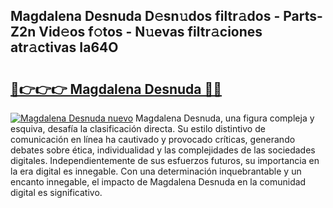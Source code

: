 ## Magdalena Desnuda D𝚎sn𝚞dos filtr𝚊dos - Parts-Z2n Vid𝚎os f𝚘tos - N𝚞evas filtr𝚊ciones atr𝚊ctivas Ia64O

# <h2><a href="http://mb74uh.tromn.icu/?c=Magdalena+Desnuda">🔗👉👉👉 Magdalena Desnuda 🔗🔗</a></h2>

[![Magdalena Desnuda nuevo](https://i.imgur.com/pEAQMta.gif)](http://mb74uh.tromn.icu/?c=Magdalena+Desnuda)
Magdalena Desnuda, una figura compleja y esquiva, desafía la clasificación directa. Su estilo distintivo de comunicación en línea ha cautivado y provocado críticas, generando debates sobre ética, individualidad y las complejidades de las sociedades digitales. Independientemente de sus esfuerzos futuros, su importancia en la era digital es innegable. Con una determinación inquebrantable y un encanto innegable, el impacto de Magdalena Desnuda en la comunidad digital es significativo.
